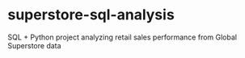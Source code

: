 # superstore-sql-analysis
SQL + Python project analyzing retail sales performance from Global Superstore data
